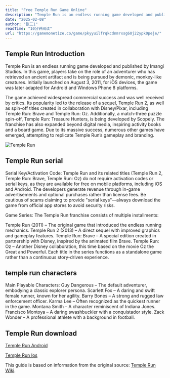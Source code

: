 ```yaml
---
title: "Free Temple Run Game Online"
description: "Temple Run is an endless running game developed and published by Imangi Studios. In this game, players take on the role of an adventurer who has retrieved an ancient artifact and is being pursued by demonic, monkey-like creatures. Initially launched on August 3, 2011"
date: "2025-02-08"
author: "张三1"
readTime: "10分钟阅读"
url: "https://gamemonetize.co/game/pkyyuilfrqkcdnmrxsg60j22ypk0peje/"
---
```



## Temple Run Introduction

Temple Run is an endless running game developed and published by Imangi Studios. In this game, players take on the role of an adventurer who has retrieved an ancient artifact and is being pursued by demonic, monkey-like creatures. Initially launched on August 3, 2011, for iOS devices, the game was later adapted for Android and Windows Phone 8 platforms.

The game achieved widespread commercial success and was well received by critics. Its popularity led to the release of a sequel, Temple Run 2, as well as spin-off titles created in collaboration with Disney/Pixar, including Temple Run: Brave and Temple Run: Oz. Additionally, a match-three puzzle spin-off, Temple Run: Treasure Hunters, is being developed by Scopely. The franchise has also expanded beyond digital media, inspiring activity books and a board game. Due to its massive success, numerous other games have emerged, attempting to replicate Temple Run’s gameplay and branding.

![Temple Run](https://pic3.zhimg.com/v2-76ca5684cc7b580089d77d7ba16f8a2c_1440w.jpg)

## Temple Run serial

Serial Key/Activation Code:
Temple Run and its related titles (Temple Run 2, Temple Run: Brave, Temple Run: Oz) do not require activation codes or serial keys, as they are available for free on mobile platforms, including iOS and Android. The developers generate revenue through in-game advertisements and optional purchases rather than license fees. Be cautious of scams claiming to provide "serial keys"—always download the game from official app stores to avoid security risks.

Game Series:
The Temple Run franchise consists of multiple installments:

Temple Run (2011) – The original game that introduced the endless running mechanics.
Temple Run 2 (2013) – A direct sequel with improved graphics and gameplay features.
Temple Run: Brave – A special edition created in partnership with Disney, inspired by the animated film Brave.
Temple Run: Oz – Another Disney collaboration, this time based on the movie Oz the Great and Powerful.
Each title in the series functions as a standalone game rather than a continuous story-driven experience.

## temple run characters

Main Playable Characters:
Guy Dangerous – The default adventurer, embodying a classic explorer persona.
Scarlett Fox – A daring and swift female runner, known for her agility.
Barry Bones – A strong and rugged law enforcement officer.
Karma Lee – Often recognized as the quickest runner in the game.
Montana Smith – A character reminiscent of Indiana Jones.
Francisco Montoya – A daring swashbuckler with a conquistador style.
Zack Wonder – A professional athlete with a background in football.

## Temple Run download

[Temple Run Android](https://play.google.com/store/apps/details?id=com.imangi.templerun&hl=en_SG)

[Temple Run Ios](https://apps.apple.com/us/app/temple-run/id420009108)

This guide is based on information from the original source: [Temple Run Wiki](https://en.wikipedia.org/wiki/Temple_Run).